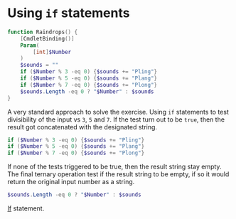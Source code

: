 # Using `if` statements

```powershell
function Raindrops() {
    [CmdletBinding()]
    Param(
        [int]$Number
    )
    $sounds = ""
    if ($Number % 3 -eq 0) {$sounds += "Pling"}
    if ($Number % 5 -eq 0) {$sounds += "Plang"}
    if ($Number % 7 -eq 0) {$sounds += "Plong"}
    $sounds.Length -eq 0 ? "$Number" : $sounds
}
```

A very standard approach to solve the exercise.
Using `if` statements to test divisibility of the input vs `3`, `5` and `7`.
If the test turn out to be `true`, then the result got concatenated with the designated string.
```powershell
if ($Number % 3 -eq 0) {$sounds += "Pling"}
if ($Number % 5 -eq 0) {$sounds += "Plang"}
if ($Number % 7 -eq 0) {$sounds += "Plong"}
```
If none of the tests triggered to be true, then the result string stay empty.
The final ternary operation test if the result string to be empty, if so it would return the original input number as a string.
```powershell
$sounds.Length -eq 0 ? "$Number" : $sounds
```

[If](https://learn.microsoft.com/en-us/powershell/module/microsoft.powershell.core/about/about_if) statement.